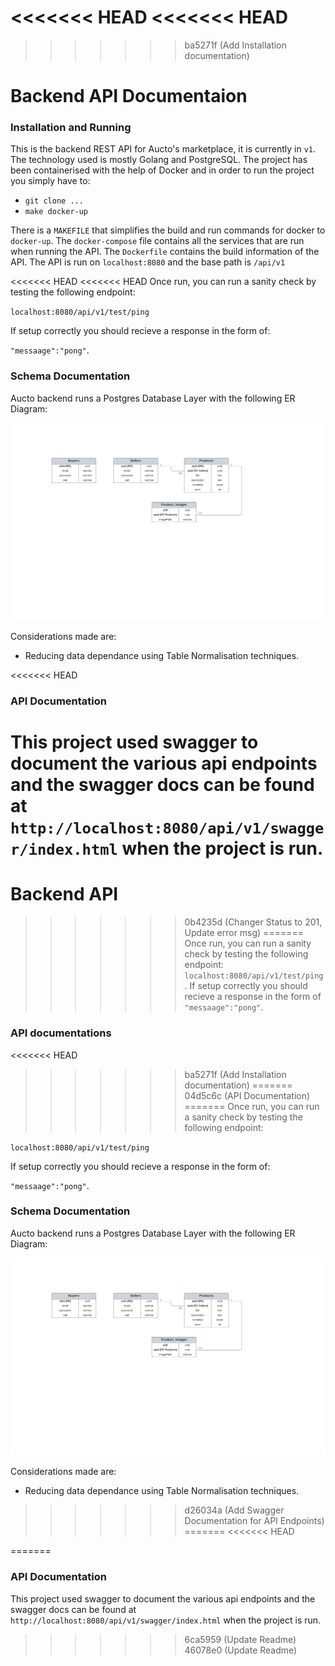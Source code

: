 <<<<<<< HEAD
<<<<<<< HEAD
=======
>>>>>>> ba5271f (Add Installation documentation)
# Backend API Documentaion

### Installation and Running
This is the backend REST API for Aucto's marketplace, it is currently in `v1`. The technology used is mostly Golang and PostgreSQL. The project has been containerised with the help of Docker and in order to run the project you simply have to:

- `git clone ...`
- `make docker-up`

There is a `MAKEFILE` that simplifies the build and run commands for docker to `docker-up`. The `docker-compose` file contains all the services that are run when running the API. The `Dockerfile` contains the build information of the API. The API is run on `localhost:8080` and the base path is `/api/v1`

<<<<<<< HEAD
<<<<<<< HEAD
Once run, you can run a sanity check by testing the following endpoint:

 `localhost:8080/api/v1/test/ping` 
 
 If setup correctly you should recieve a response in the form of:
 
  `"messaage":"pong"`.

### Schema Documentation

Aucto backend runs a Postgres Database Layer with the following ER Diagram: 

![image info](/docs/Aucto%20DB%20ER%20Diagram.png)

Considerations made are:
- Reducing data dependance using Table Normalisation techniques.

<<<<<<< HEAD
### API Documentation

This project used swagger to document the various api endpoints and the swagger docs can be found at `http://localhost:8080/api/v1/swagger/index.html` when the project is run.
=======
# Backend API
>>>>>>> 0b4235d (Changer Status to 201, Update error msg)
=======
Once run, you can run a sanity check by testing the following endpoint: `localhost:8080/api/v1/test/ping`. If setup correctly you should recieve a response in the form of `"messaage":"pong"`.

### API documentations
<<<<<<< HEAD
>>>>>>> ba5271f (Add Installation documentation)
=======
>>>>>>> 04d5c6c (API Documentation)
=======
Once run, you can run a sanity check by testing the following endpoint:

 `localhost:8080/api/v1/test/ping` 
 
 If setup correctly you should recieve a response in the form of:
 
  `"messaage":"pong"`.

### Schema Documentation

Aucto backend runs a Postgres Database Layer with the following ER Diagram: 

![image info](/docs/Aucto%20DB%20ER%20Diagram.png)

Considerations made are:
- Reducing data dependance using Table Normalisation techniques.
>>>>>>> d26034a (Add Swagger Documentation for API Endpoints)
=======
<<<<<<< HEAD

=======
### API Documentation

This project used swagger to document the various api endpoints and the swagger docs can be found at `http://localhost:8080/api/v1/swagger/index.html` when the project is run.
>>>>>>> 6ca5959 (Update Readme)
>>>>>>> 46078e0 (Update Readme)
